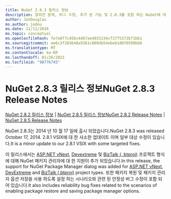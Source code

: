 ```yaml
---
title: NuGet 2.8.3 릴리스 정보
description: 알려진 문제, 버그 수정, 추가 된 기능 및 2.8.3를 포함 하는 NuGet에 대 한 릴리스 정보입니다.
author: JonDouglas
ms.author: jodou
ms.date: 11/11/2016
ms.topic: conceptual
ms.openlocfilehash: fe7e8f7c45bc4d67ae4015234cf3775372b71bb1
ms.sourcegitcommit: ee6c3f203648a5561c809db54ebeb1d0f0598b68
ms.translationtype: MT
ms.contentlocale: ko-KR
ms.lasthandoff: 01/26/2021
ms.locfileid: "98776745"
---
```

# <a name="nuget-283-release-notes"></a><span data-ttu-id="e2051-103">NuGet 2.8.3 릴리스 정보</span><span class="sxs-lookup"><span data-stu-id="e2051-103">NuGet 2.8.3 Release Notes</span></span>

<span data-ttu-id="e2051-104">[NuGet 2.8.2 릴리스 정보](../release-notes/nuget-2.8.2.md)  |  [NuGet 2.8.5 릴리스 정보](../release-notes/nuget-2.8.5.md)</span><span class="sxs-lookup"><span data-stu-id="e2051-104">[NuGet 2.8.2 Release Notes](../release-notes/nuget-2.8.2.md) | [NuGet 2.8.5 Release Notes](../release-notes/nuget-2.8.5.md)</span></span>

<span data-ttu-id="e2051-105">NuGet 2.8.3는 2014 년 10 월 17 일에 출시 되었습니다.</span><span class="sxs-lookup"><span data-stu-id="e2051-105">NuGet 2.8.3 was released October 17, 2014.</span></span> <span data-ttu-id="e2051-106">2.8.1 VSIX에 대 한 사소한 업데이트 이며 일부 대상 수정이 있습니다.</span><span class="sxs-lookup"><span data-stu-id="e2051-106">It is a minor update to our 2.8.1 VSIX with some targeted fixes.</span></span>

<span data-ttu-id="e2051-107">이 릴리스에서는 [ASP.NET vNext](http://www.asp.net/vnext), [Devextreme](http://js.devexpress.com/) 및 [BizTalk (. btproj)](/biztalk/core/developing-biztalk-server-applications) 프로젝트 형식에 대해 NuGet 패키지 관리자에 대 한 지원이 추가 되었습니다.</span><span class="sxs-lookup"><span data-stu-id="e2051-107">In this release, the support for NuGet Package Manager dialog was added for [ASP.NET vNext](http://www.asp.net/vnext), [DevExtreme](http://js.devexpress.com/) and [BizTalk (.btproj)](/biztalk/core/developing-biztalk-server-applications) project types.</span></span> <span data-ttu-id="e2051-108">또한 패키지 복원 및 패키지 관리자 옵션 저장을 사용 하도록 설정 하는 시나리오와 관련 된 안정성 버그 수정이 포함 되어 있습니다.</span><span class="sxs-lookup"><span data-stu-id="e2051-108">It also includes reliability bug fixes related to the scenarios of enabling package restore and saving package manager options.</span></span>
